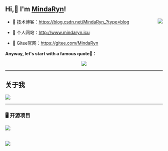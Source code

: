 ## Hi,👋 I'm [MindaRyn](https://mindaryn1.github.io/)!
<img align="right" src="https://count.getloli.com/get/@:MindaRyn1?theme=rule34">

- :orange_book: 技术博客：https://blog.csdn.net/MindaRyn_?type=blog 
 
- :hammer:  个人网站：http://www.mindaryn.icu
 
- :meat_on_bone: Gitee官网：https://gitee.com/MindaRyn

**Anyway, let's start with a famous quote🤩：**

<div align="center">
<img src="https://quotes-github-readme.vercel.app/api?type=horizontal&theme=auto" />
</div>

---
## 关于我


<img  src="https://github-readme-stats.vercel.app/api?username=neowho&show_icons=true&icon_color=CE1D2D&text_color=718096&bg_color=ffffff&hide_title=true" />

---

### 🖥️ 开源项目

[![](https://github-readme-stats.vercel.app/api/pin/?username=MindaRyn1&repo=PartnerMatching-backend)](https://github.com/MindaRyn1/PartnerMatching-backend)
<br><br><br>
[![](https://github-readme-stats.vercel.app/api/pin/?username=MindaRyn1&repo=PartnerMatching-frontend)](https://github.com/MindaRyn1/PartnerMatching-frontend)
<br><br><br>
